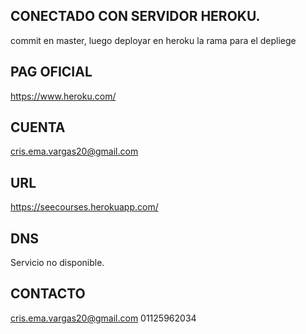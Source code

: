 ## CONECTADO CON SERVIDOR HEROKU.
commit en master, luego deployar en heroku la rama para el depliege

## PAG OFICIAL
https://www.heroku.com/

## CUENTA
cris.ema.vargas20@gmail.com
## URL
https://seecourses.herokuapp.com/

## DNS
Servicio no disponible.


## CONTACTO
cris.ema.vargas20@gmail.com
01125962034